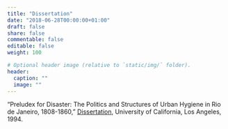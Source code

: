 ```yaml
---
title: "Dissertation"
date: "2018-06-28T00:00:00+01:00"
draft: false
share: false
commentable: false
editable: false
weight: 100

# Optional header image (relative to `static/img/` folder).
header:
  caption: ""
  image: ""
---
```


“Preludex for Disaster: The Politics and Structures of Urban Hygiene in Rio de Janeiro, 1808-1860,” [Dissertation](https://www.researchgate.net/publication/342612195_Prelude_for_Disaster_The_Politics_and_Structures_of_Urban_Hygiene_in_Rio_de_Janeiro_1808-1860), University of California, Los Angeles, 1994.
